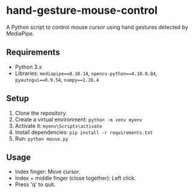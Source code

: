 # hand-gesture-mouse-control
A Python script to control mouse cursor using hand gestures detected by MediaPipe.

## Requirements
- Python 3.x
- Libraries: `mediapipe==0.10.14`, `opencv-python==4.10.0.84`, `pyautogui==0.9.54`, `numpy==1.26.4`

## Setup
1. Clone the repository.
2. Create a virtual environment: `python -m venv myenv`
3. Activate it: `myenv\Scripts\activate`
4. Install dependencies: `pip install -r requirements.txt`
5. Run: `python mouse.py`

## Usage
- Index finger: Move cursor.
- Index + middle finger (close together): Left click.
- Press 'q' to quit.
